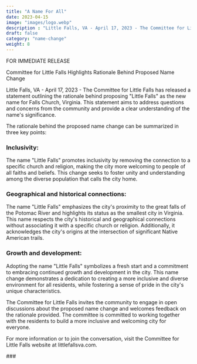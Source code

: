 ```yaml
---
title: "A Name For All"
date: 2023-04-15
image: "images/logo.webp"
description : "Little Falls, VA - April 17, 2023 - The Committee for Little Falls is proud to announce the formation of a new sub-committee, focused on recruiting volunteers, maintaining the website, and drafting press releases to drive support for the proposed name change from Falls Church, Virginia to Little Falls."
draft: false
category: "name-change"
weight: 8
---
```


FOR IMMEDIATE RELEASE

Committee for Little Falls Highlights Rationale Behind Proposed Name Change

Little Falls, VA - April 17, 2023 - The Committee for Little Falls has released a statement outlining the rationale behind proposing "Little Falls" as the new name for Falls Church, Virginia. This statement aims to address questions and concerns from the community and provide a clear understanding of the name's significance.

The rationale behind the proposed name change can be summarized in three key points:

### Inclusivity:
The name "Little Falls" promotes inclusivity by removing the connection to a specific church and religion, making the city more welcoming to people of all faiths and beliefs. This change seeks to foster unity and understanding among the diverse population that calls the city home.

### Geographical and historical connections:
The name "Little Falls" emphasizes the city's proximity to the great falls of the Potomac River and highlights its status as the smallest city in Virginia. This name respects the city's historical and geographical connections without associating it with a specific church or religion. Additionally, it acknowledges the city's origins at the intersection of significant Native American trails.

### Growth and development: 
Adopting the name "Little Falls" symbolizes a fresh start and a commitment to embracing continued growth and development in the city. This name change demonstrates a dedication to creating a more inclusive and diverse environment for all residents, while fostering a sense of pride in the city's unique characteristics.

The Committee for Little Falls invites the community to engage in open discussions about the proposed name change and welcomes feedback on the rationale provided. The committee is committed to working together with the residents to build a more inclusive and welcoming city for everyone.

For more information or to join the conversation, visit the Committee for Little Falls website at littlefallsva.com. 

\#\#\#
